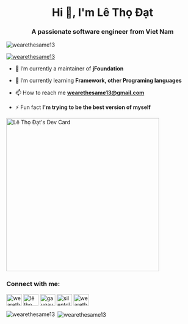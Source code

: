 <h1 align="center">Hi 👋, I'm Lê Thọ Đạt</h1>
<h3 align="center">A passionate software engineer from Viet Nam</h3>

<p align="left"> <img src="https://komarev.com/ghpvc/?username=wearethesame13&label=Profile%20views&color=0e75b6&style=flat" alt="wearethesame13" /> </p>

<p align="left"> <a href="https://github.com/ryo-ma/github-profile-trophy"><img src="https://github-profile-trophy.vercel.app/?username=wearethesame13&theme=onedark" alt="wearethesame13" /></a> </p>

- 🔭 I’m currently a maintainer of **jFoundation**

- 🌱 I’m currently learning **Framework, other Programing languages**

- 📫 How to reach me **wearethesame13@gmail.com**

- ⚡ Fun fact **I'm trying to be the best version of myself**

<a href="https://app.daily.dev/wearethesame13"><img src="https://api.daily.dev/devcards/2e6ee2b71a9a47deb8a17739a48ad461.png?r=sot" width="400" alt="Lê Thọ Đạt's Dev Card"/></a>
<h3 align="left">Connect with me:</h3>
<p align="left">
<a href="https://dev.to/wearethesame13" target="blank"><img align="center" src="https://cdn.jsdelivr.net/npm/simple-icons@3.0.1/icons/dev-dot-to.svg" alt="wearethesame13" height="30" width="40" /></a>
<a href="https://linkedin.com/in/lê thọ đạt" target="blank"><img align="center" src="https://raw.githubusercontent.com/rahuldkjain/github-profile-readme-generator/master/src/images/icons/Social/linked-in-alt.svg" alt="lê thọ đạt" height="30" width="40" /></a>
<a href="https://fb.com/gaugau.iu.huynhkimngoc" target="blank"><img align="center" src="https://raw.githubusercontent.com/rahuldkjain/github-profile-readme-generator/master/src/images/icons/Social/facebook.svg" alt="gaugau.iu.huynhkimngoc" height="30" width="40" /></a>
<a href="https://instagram.com/silentcloud15" target="blank"><img align="center" src="https://raw.githubusercontent.com/rahuldkjain/github-profile-readme-generator/master/src/images/icons/Social/instagram.svg" alt="silentcloud15" height="30" width="40" /></a>
<a href="https://www.hackerrank.com/wearethesame" target="blank"><img align="center" src="https://raw.githubusercontent.com/rahuldkjain/github-profile-readme-generator/master/src/images/icons/Social/hackerrank.svg" alt="wearethesame" height="30" width="40" /></a>
</p>

<p><img align="left" src="https://github-readme-stats.vercel.app/api/top-langs?username=wearethesame13&show_icons=true&locale=en&layout=compact" alt="wearethesame13" /></p>

<p>&nbsp;<img align="center" src="https://github-readme-stats.vercel.app/api?username=wearethesame13&show_icons=true&locale=en" alt="wearethesame13" /></p>

